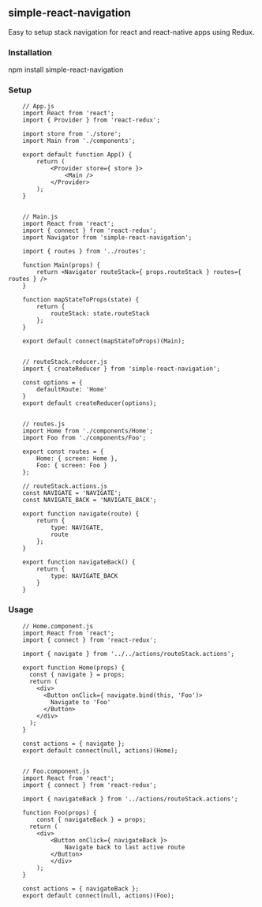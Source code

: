 ## simple-react-navigation

Easy to setup stack navigation for react and react-native apps using Redux.

### Installation

npm install simple-react-navigation

### Setup

		// App.js
		import React from 'react';
		import { Provider } from 'react-redux';

		import store from './store';
		import Main from './components';

		export default function App() {
			return (
				<Provider store={ store }>
					<Main />
				</Provider>
			);
		}


		// Main.js
		import React from 'react';
		import { connect } from 'react-redux';
		import Navigator from 'simple-react-navigation';

		import { routes } from '../routes';

		function Main(props) {
			return <Navigator routeStack={ props.routeStack } routes={ routes } />
		}

		function mapStateToProps(state) {
			return {
				routeStack: state.routeStack
			};
		}

		export default connect(mapStateToProps)(Main);


		// routeStack.reducer.js
		import { createReducer } from 'simple-react-navigation';

		const options = {
			defaultRoute: 'Home'
		}
		export default createReducer(options);


		// routes.js
		import Home from './components/Home';
		import Foo from './components/Foo';

		export const routes = {
			Home: { screen: Home },
			Foo: { screen: Foo }
		};

		// routeStack.actions.js
		const NAVIGATE = 'NAVIGATE';
		const NAVIGATE_BACK = 'NAVIGATE_BACK';

		export function navigate(route) {
			return {
				type: NAVIGATE,
				route
			};
		}

		export function navigateBack() {
			return {
				type: NAVIGATE_BACK
			}
		}

### Usage

		// Home.component.js
		import React from 'react';
		import { connect } from 'react-redux';

		import { navigate } from '../../actions/routeStack.actions';

		export function Home(props) {
		  const { navigate } = props;
		  return (
		    <div>
		      <Button onClick={ navigate.bind(this, 'Foo')>
		      	Navigate to 'Foo'
		      </Button>
		    </div>
		  );
		}

		const actions = { navigate };
		export default connect(null, actions)(Home);


		// Foo.component.js
		import React from 'react';
		import { connect } from 'react-redux';

		import { navigateBack } from '../actions/routeStack.actions';

		function Foo(props) {
			const { navigateBack } = props;
		  return (
		  	<div>
			  	<Button onClick={ navigateBack }>
			  		Navigate back to last active route
			  	</Button>
				</div>
			);
		}

		const actions = { navigateBack };
		export default connect(null, actions)(Foo);